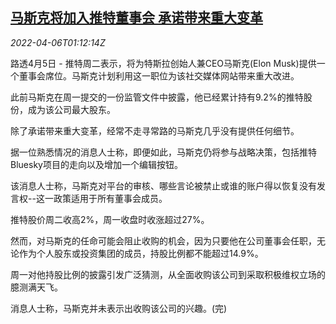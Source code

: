 <!--1649208663000-->
[马斯克将加入推特董事会 承诺带来重大变革](https://cn.reuters.com/article/musk-twitter-joining-board-0405-tues-idCNKCS2LY03I)
------

<div><i>2022-04-06T01:12:14Z</i></div><p>路透4月5日 - 推特周二表示，将为特斯拉创始人兼CEO马斯克(Elon Musk)提供一个董事会席位。马斯克计划利用这一职位为该社交媒体网站带来重大改进。</p><p>此前马斯克在周一提交的一份监管文件中披露，他已经累计持有9.2%的推特股份，成为该公司最大股东。</p><p>除了承诺带来重大变革，经常不走寻常路的马斯克几乎没有提供任何细节。</p><p>据一位熟悉情况的消息人士称，即便如此，马斯克仍将参与战略决策，包括推特Bluesky项目的走向以及增加一个编辑按钮。</p><p>该消息人士称，马斯克对平台的审核、哪些言论被禁止或谁的账户得以恢复没有发言权--这一政策适用于所有董事会成员。</p><p>推特股价周二收高2%，周一收盘时收涨超过27%。</p><p>然而，对马斯克的任命可能会阻止收购的机会，因为只要他在公司董事会任职，无论作为个人股东或投资集团的成员，持股比例都不能超过14.9%。</p><p>周一对他持股比例的披露引发广泛猜测，从全面收购该公司到采取积极维权立场的臆测满天飞。</p><p>消息人士称，马斯克并未表示出收购该公司的兴趣。(完)</p>
